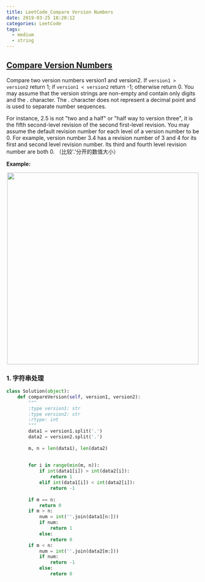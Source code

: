 ```yaml
---
title: LeetCode_Compare Version Numbers
date: 2019-03-25 18:20:12
categories: LeetCode
tags: 
  - medium
  - string
---
```


## [Compare Version Numbers](https://leetcode.com/problems/compare-version-numbers/)

Compare two version numbers version1 and version2. If `version1 > version2` return 1; if `version1 < version2` return -1; otherwise return 0. You may assume that the version strings are non-empty and contain only digits and the . character. The . character does not represent a decimal point and is used to separate number sequences. 

For instance, 2.5 is not "two and a half" or "half way to version three", it is the fifth second-level revision of the second first-level revision. You may assume the default revision number for each level of a version number to be 0. For example, version number 3.4 has a revision number of 3 and 4 for its first and second level revision number. Its third and fourth level revision number are both 0.
（比较'.'分开的数值大小）

<!--more-->

**Example:** 

<div align=center>
	<img src="/images/leetcode_165.png" width = "500" align=center/>
</div>

### 1. 字符串处理


```python
class Solution(object):
    def compareVersion(self, version1, version2):
        """
        :type version1: str
        :type version2: str
        :rtype: int
        """
        data1 = version1.split('.')
        data2 = version2.split('.')
        
        m, n = len(data1), len(data2)
        
        
        for i in range(min(m, n)):
            if int(data1[i]) > int(data2[i]):
                return 1
            elif int(data1[i]) < int(data2[i]):
                return -1
        
        if m == n:
            return 0
        if m > n:
            num = int(''.join(data1[n:]))
            if num:
                return 1
            else:
                return 0
        if m < n:
            num = int(''.join(data2[m:]))
            if num:
                return -1
            else:
                return 0   
```